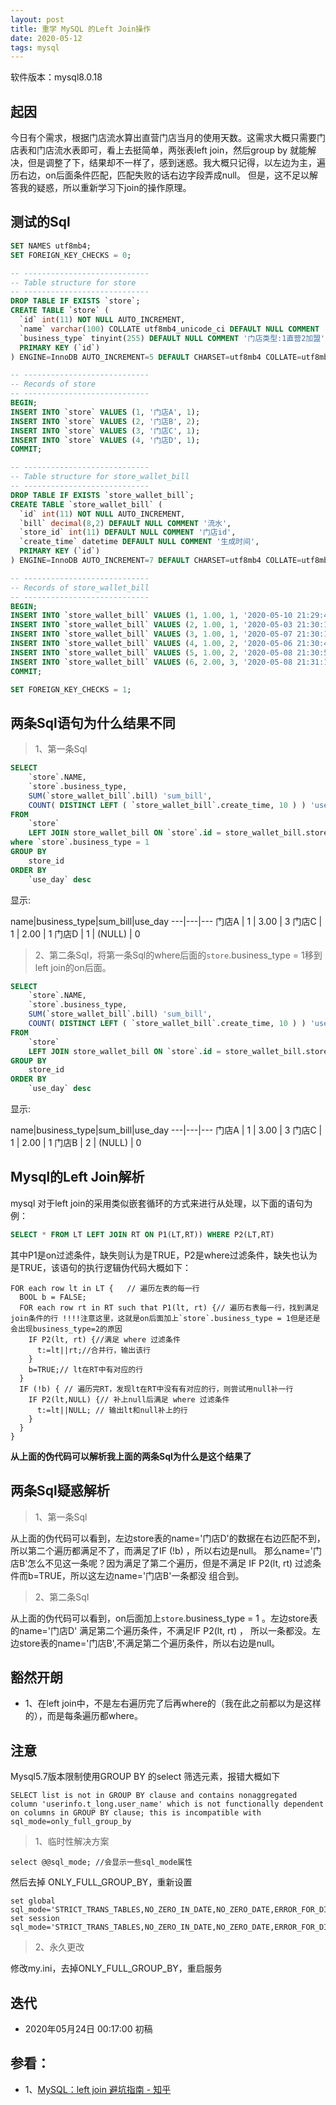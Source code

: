 ```yaml
---
layout: post
title: 重学 MySQL 的Left Join操作
date: 2020-05-12
tags: mysql
---
```

软件版本：mysql8.0.18

## 起因
今日有个需求，根据门店流水算出直营门店当月的使用天数。这需求大概只需要门店表和门店流水表即可，看上去挺简单，两张表left join，然后group by
就能解决，但是调整了下，结果却不一样了，感到迷惑。我大概只记得，以左边为主，遍历右边，on后面条件匹配，匹配失败的话右边字段弄成null。
但是，这不足以解答我的疑惑，所以重新学习下join的操作原理。

## 测试的Sql
```sql
SET NAMES utf8mb4;
SET FOREIGN_KEY_CHECKS = 0;

-- ----------------------------
-- Table structure for store
-- ----------------------------
DROP TABLE IF EXISTS `store`;
CREATE TABLE `store` (
  `id` int(11) NOT NULL AUTO_INCREMENT,
  `name` varchar(100) COLLATE utf8mb4_unicode_ci DEFAULT NULL COMMENT '门店名称',
  `business_type` tinyint(255) DEFAULT NULL COMMENT '门店类型:1直营2加盟',
  PRIMARY KEY (`id`)
) ENGINE=InnoDB AUTO_INCREMENT=5 DEFAULT CHARSET=utf8mb4 COLLATE=utf8mb4_unicode_ci;

-- ----------------------------
-- Records of store
-- ----------------------------
BEGIN;
INSERT INTO `store` VALUES (1, '门店A', 1);
INSERT INTO `store` VALUES (2, '门店B', 2);
INSERT INTO `store` VALUES (3, '门店C', 1);
INSERT INTO `store` VALUES (4, '门店D', 1);
COMMIT;

-- ----------------------------
-- Table structure for store_wallet_bill
-- ----------------------------
DROP TABLE IF EXISTS `store_wallet_bill`;
CREATE TABLE `store_wallet_bill` (
  `id` int(11) NOT NULL AUTO_INCREMENT,
  `bill` decimal(8,2) DEFAULT NULL COMMENT '流水',
  `store_id` int(11) DEFAULT NULL COMMENT '门店id',
  `create_time` datetime DEFAULT NULL COMMENT '生成时间',
  PRIMARY KEY (`id`)
) ENGINE=InnoDB AUTO_INCREMENT=7 DEFAULT CHARSET=utf8mb4 COLLATE=utf8mb4_unicode_ci;

-- ----------------------------
-- Records of store_wallet_bill
-- ----------------------------
BEGIN;
INSERT INTO `store_wallet_bill` VALUES (1, 1.00, 1, '2020-05-10 21:29:49');
INSERT INTO `store_wallet_bill` VALUES (2, 1.00, 1, '2020-05-03 21:30:11');
INSERT INTO `store_wallet_bill` VALUES (3, 1.00, 1, '2020-05-07 21:30:18');
INSERT INTO `store_wallet_bill` VALUES (4, 1.00, 2, '2020-05-06 21:30:42');
INSERT INTO `store_wallet_bill` VALUES (5, 1.00, 2, '2020-05-08 21:30:54');
INSERT INTO `store_wallet_bill` VALUES (6, 2.00, 3, '2020-05-08 21:31:10');
COMMIT;

SET FOREIGN_KEY_CHECKS = 1;
```

## 两条Sql语句为什么结果不同
> 1、第一条Sql

```sql
SELECT
	`store`.NAME,
	`store`.business_type,
	SUM(`store_wallet_bill`.bill) 'sum_bill',
	COUNT( DISTINCT LEFT ( `store_wallet_bill`.create_time, 10 ) ) 'use_day'
FROM
	`store`
	LEFT JOIN store_wallet_bill ON `store`.id = store_wallet_bill.store_id
where `store`.business_type = 1	
GROUP BY
	store_id 
ORDER BY
	`use_day` desc
```
显示:

name|business_type|sum_bill|use_day
---|---|---
门店A | 1 | 3.00 | 3
门店C | 1 | 2.00 | 1
门店D | 	1 |  (NULL)	| 0


> 2、第二条Sql，将第一条Sql的where后面的`store`.business_type = 1移到left join的on后面。

```sql
SELECT
	`store`.NAME,
	`store`.business_type,
	SUM(`store_wallet_bill`.bill) 'sum_bill',
	COUNT( DISTINCT LEFT ( `store_wallet_bill`.create_time, 10 ) ) 'use_day'
FROM
	`store`
	LEFT JOIN store_wallet_bill ON `store`.id = store_wallet_bill.store_id AND `store`.business_type = 1	
GROUP BY
	store_id 
ORDER BY
	`use_day` desc
```
显示:

name|business_type|sum_bill|use_day
---|---|---
门店A | 1 | 3.00 | 3
门店C | 1 | 2.00 | 1
门店B | 	2 | (NULL) | 0


## Mysql的Left Join解析
mysql 对于left join的采用类似嵌套循环的方式来进行从处理，以下面的语句为例：
```sql
SELECT * FROM LT LEFT JOIN RT ON P1(LT,RT)) WHERE P2(LT,RT)
```
其中P1是on过滤条件，缺失则认为是TRUE，P2是where过滤条件，缺失也认为是TRUE，该语句的执行逻辑伪代码大概如下：
```
FOR each row lt in LT {   // 遍历左表的每一行
  BOOL b = FALSE;
  FOR each row rt in RT such that P1(lt, rt) {// 遍历右表每一行，找到满足join条件的行 !!!!注意这里，这就是on后面加上`store`.business_type = 1但是还是会出现business_type=2的原因
    IF P2(lt, rt) {//满足 where 过滤条件
      t:=lt||rt;//合并行，输出该行
    }
    b=TRUE;// lt在RT中有对应的行
  }
  IF (!b) { // 遍历完RT，发现lt在RT中没有有对应的行，则尝试用null补一行  
    IF P2(lt,NULL) {// 补上null后满足 where 过滤条件
      t:=lt||NULL; // 输出lt和null补上的行
    }         
  }
}
```

**从上面的伪代码可以解析我上面的两条Sql为什么是这个结果了**

## 两条Sql疑惑解析

> 1、第一条Sql

从上面的伪代码可以看到，左边store表的name='门店D'的数据在右边匹配不到，所以第二个遍历都满足不了，而满足了IF (!b) ，所以右边是null。
那么name='门店B'怎么不见这一条呢？因为满足了第二个遍历，但是不满足 IF P2(lt, rt) 过滤条件而b=TRUE，所以这左边name='门店B'一条都没
组合到。

> 2、第二条Sql

从上面的伪代码可以看到，on后面加上`store`.business_type = 1 。左边store表的name='门店D' 满足第二个遍历条件，不满足IF P2(lt, rt) ，
所以一条都没。左边store表的name='门店B',不满足第二个遍历条件，所以右边是null。

## 豁然开朗

- 1、在left join中，不是左右遍历完了后再where的（我在此之前都以为是这样的），而是每条遍历都where。

## 注意

Mysql5.7版本限制使用GROUP BY 的select 筛选元素，报错大概如下
```
SELECT list is not in GROUP BY clause and contains nonaggregated column 'userinfo.t_long.user_name' which is not functionally dependent on columns in GROUP BY clause; this is incompatible with sql_mode=only_full_group_by
```

> 1、临时性解决方案

```
select @@sql_mode; //会显示一些sql_mode属性
```

然后去掉 ONLY_FULL_GROUP_BY，重新设置
```
set global sql_mode='STRICT_TRANS_TABLES,NO_ZERO_IN_DATE,NO_ZERO_DATE,ERROR_FOR_DIVISION_BY_ZERO,NO_ENGINE_SUBSTITUTION';
set session sql_mode='STRICT_TRANS_TABLES,NO_ZERO_IN_DATE,NO_ZERO_DATE,ERROR_FOR_DIVISION_BY_ZERO,NO_ENGINE_SUBSTITUTION';
```

> 2、永久更改

修改my.ini，去掉ONLY_FULL_GROUP_BY，重启服务


## 迭代
* 2020年05月24日 00:17:00 初稿

## 参看：
* 1、[MySQL：left join 避坑指南 - 知乎](https://zhuanlan.zhihu.com/p/93445040)
